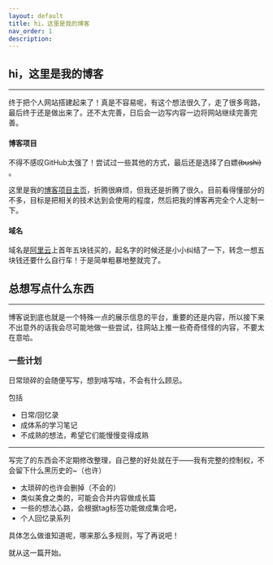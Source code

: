 ```yaml
---
layout: default
title: hi，这里是我的博客
nav_order: 1
description:
---
```


## hi，这里是我的博客
---
终于把个人网站搭建起来了！真是不容易呢，有这个想法很久了，走了很多弯路，最后终于还是做出来了。还不太完善，日后会一边写内容一边将网站继续完善完善。
#### 博客项目
不得不感叹GitHub太强了！尝试过一些其他的方式，最后还是选择了白嫖~~(bushi)~~ 。

这里是我的[博客项目主页](https://github.com/lei-wei/lei-wei.github.io)，折腾很麻烦，但我还是折腾了很久。目前看得懂部分的不多，目标是把相关的技术达到会使用的程度，然后把我的博客再完全个人定制一下。
#### 域名
域名是[阿里云](https://wanwang.aliyun.com/)上首年五块钱买的，起名字的时候还是小小纠结了一下，转念一想五块钱还要什么自行车！于是简单粗暴地整就完了。

## 总想写点什么东西
---
博客说到底也就是一个特殊一点的展示信息的平台，重要的还是内容，所以接下来不出意外的话我会尽可能地做一些尝试，往网站上推一些奇奇怪怪的内容，不要太在意哈。


### 一些计划
日常琐碎的会随便写写，想到啥写啥，不会有什么顾忌。

包括
- 日常/回忆录
- 成体系的学习笔记
- 不成熟的想法，希望它们能慢慢变得成熟

---

写完了的东西会不定期修改整理，自己整的好处就在于——我有完整的控制权，不会留下什么黑历史的~（也许）

- 太琐碎的也许会删掉（不会的）
- 类似美食之类的，可能会合并内容做成长篇
- 一些的想法心路，会根据tag标签功能做成集合吧，
- 个人回忆录系列

具体怎么做谁知道呢，哪来那么多规则，写了再说吧！

就从这一篇开始。

